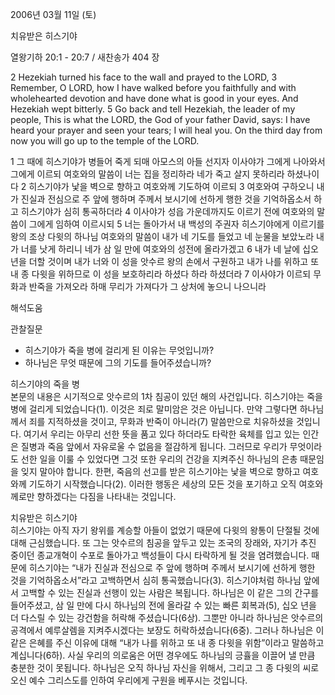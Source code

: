 2006년 03월 11일 (토)

치유받은 히스기야



열왕기하 20:1 - 20:7 / 새찬송가 404 장


2  Hezekiah turned his face to the wall and prayed to the LORD, 3  Remember, O LORD, how I have walked before you faithfully and with wholehearted devotion and have done what is good in your eyes. And Hezekiah wept bitterly. 5  Go back and tell Hezekiah, the leader of my people, This is what the LORD, the God of your father David, says: I have heard your prayer and seen your tears; I will heal you. On the third day from now you will go up to the temple of the LORD. 

1 그 때에 히스기야가 병들어 죽게 되매 아모스의 아들 선지자 이사야가 그에게 나아와서 그에게 이르되 여호와의 말씀이 너는 집을 정리하라 네가 죽고 살지 못하리라 하셨나이다 2 히스기야가 낯을 벽으로 향하고 여호와께 기도하여 이르되 3 여호와여 구하오니 내가 진실과 전심으로 주 앞에 행하며 주께서 보시기에 선하게 행한 것을 기억하옵소서 하고 히스기야가 심히 통곡하더라 4 이사야가 성읍 가운데까지도 이르기 전에 여호와의 말씀이 그에게 임하여 이르시되 5 너는 돌아가서 내 백성의 주권자 히스기야에게 이르기를 왕의 조상 다윗의 하나님 여호와의 말씀이 내가 네 기도를 들었고 네 눈물을 보았노라 내가 너를 낫게 하리니 네가 삼 일 만에 여호와의 성전에 올라가겠고 6 내가 네 날에 십오 년을 더할 것이며 내가 너와 이 성을 앗수르 왕의 손에서 구원하고 내가 나를 위하고 또 내 종 다윗을 위하므로 이 성을 보호하리라 하셨다 하라 하셨더라 7 이사야가 이르되 무화과 반죽을 가져오라 하매 무리가 가져다가 그 상처에 놓으니 나으니라

해석도움





관찰질문
- 히스기야가 죽을 병에 걸리게 된 이유는 무엇입니까? 
- 하나님은 무엇 때문에 그의 기도를 들어주셨습니까?



히스기야의 죽을 병  
본문의 내용은 시기적으로 앗수르의 1차 침공이 있던 해의 사건입니다. 히스기야는 죽을 병에 걸리게 되었습니다(1). 이것은 죄로 말미암은 것은 아닙니다. 만약 그렇다면 하나님께서 죄를 지적하셨을 것이고, 무화과 반죽이 아니라(7) 말씀만으로 치유하셨을 것입니다. 여기서 우리는 아무리 선한 뜻을 품고 있다 하더라도 타락한 육체를 입고 있는 인간은 질병과 죽음 앞에서 자유로울 수 없음을 절감하게 됩니다. 그러므로 우리가 무엇이라도 선한 일을 이룰 수 있었다면 그것 또한 우리의 건강을 지켜주신 하나님의 은총 때문임을 잊지 말아야 합니다. 한편, 죽음의 선고를 받은 히스기야는 낯을 벽으로 향하고 여호와께 기도하기 시작했습니다(2). 이러한 행동은 세상의 모든 것을 포기하고 오직 여호와께로만 향하겠다는 다짐을 나타내는 것입니다.

치유받은 히스기야  
히스기야는 아직 자기 왕위를 계승할 아들이 없었기 때문에 다윗의 왕통이 단절될 것에 대해 근심했습니다. 또 그는 앗수르의 침공을 앞두고 있는 조국의 장래와, 자기가 추진 중이던 종교개혁이 수포로 돌아가고 백성들이 다시 타락하게 될 것을 염려했습니다. 때문에 히스기야는 “내가 진실과 전심으로 주 앞에 행하며 주께서 보시기에 선하게 행한 것을 기억하옵소서”라고 고백하면서 심히 통곡했습니다(3). 히스기야처럼 하나님 앞에서 고백할 수 있는 진실과 선행이 있는 사람은 복됩니다. 하나님은 이 같은 그의 간구를 들어주셨고, 삼 일 만에 다시 하나님의 전에 올라갈 수 있는 빠른 회복과(5), 십오 년을 더 다스릴 수 있는 강건함을 허락해 주셨습니다(6상). 그뿐만 아니라 하나님은 앗수르의 공격에서 예루살렘을 지켜주시겠다는 보장도 허락하셨습니다(6중). 그러나 하나님은 이 같은 은혜를 주신 이유에 대해 “내가 나를 위하고 또 내 종 다윗을 위함”이라고 말씀하고 계십니다(6하). 사실 우리의 의로움은 어떤 경우에도 하나님의 긍휼을 이끌어 낼 만큼 충분한 것이 못됩니다. 하나님은 오직 하나님 자신을 위해서, 그리고 그 종 다윗의 씨로 오신 예수 그리스도를 인하여 우리에게 구원을 베푸시는 것입니다.